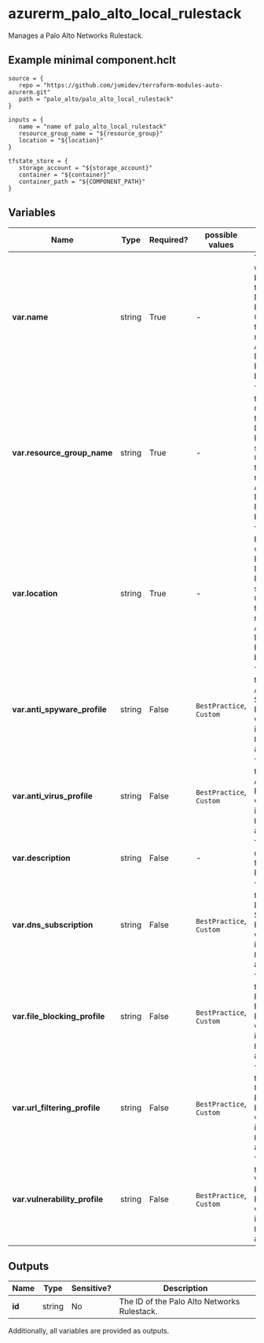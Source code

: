 # azurerm_palo_alto_local_rulestack

Manages a Palo Alto Networks Rulestack.

## Example minimal component.hclt

```hcl
source = {
   repo = "https://github.com/jumidev/terraform-modules-auto-azurerm.git" 
   path = "palo_alto/palo_alto_local_rulestack" 
}

inputs = {
   name = "name of palo_alto_local_rulestack" 
   resource_group_name = "${resource_group}" 
   location = "${location}" 
}

tfstate_store = {
   storage_account = "${storage_account}" 
   container = "${container}" 
   container_path = "${COMPONENT_PATH}" 
}

```

## Variables

| Name | Type | Required? |  possible values |  Description |
| ---- | ---- | --------- |  ----------- | ----------- |
| **var.name** | string | True | -  |  The name which should be used for this Palo Alto Networks Rulestack. Changing this forces a new Palo Alto Networks Rulestack to be created. | 
| **var.resource_group_name** | string | True | -  |  The name of the Resource Group where the Palo Alto Networks Rulestack should exist. Changing this forces a new Palo Alto Networks Rulestack to be created. | 
| **var.location** | string | True | -  |  The Azure Region where the Palo Alto Networks Rulestack should exist. Changing this forces a new Palo Alto Networks Rulestack to be created. | 
| **var.anti_spyware_profile** | string | False | `BestPractice`, `Custom`  |  The setting to use for Anti-Spyware. Possible values include `BestPractice`, and `Custom`. | 
| **var.anti_virus_profile** | string | False | `BestPractice`, `Custom`  |  The setting to use for Anti-Virus. Possible values include `BestPractice`, and `Custom`. | 
| **var.description** | string | False | -  |  The description for this Local Rulestack. | 
| **var.dns_subscription** | string | False | `BestPractice`, `Custom`  |  TThe setting to use for DNS Subscription. Possible values include `BestPractice`, and `Custom`. | 
| **var.file_blocking_profile** | string | False | `BestPractice`, `Custom`  |  The setting to use for the File Blocking Profile. Possible values include `BestPractice`, and `Custom`. | 
| **var.url_filtering_profile** | string | False | `BestPractice`, `Custom`  |  The setting to use for the URL Filtering Profile. Possible values include `BestPractice`, and `Custom`. | 
| **var.vulnerability_profile** | string | False | `BestPractice`, `Custom`  |  The setting to use for the Vulnerability Profile. Possible values include `BestPractice`, and `Custom`. | 



## Outputs

| Name | Type | Sensitive? | Description |
| ---- | ---- | --------- | --------- |
| **id** | string | No  | The ID of the Palo Alto Networks Rulestack. | 

Additionally, all variables are provided as outputs.
